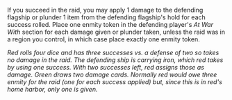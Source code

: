 If you succeed in the raid, you may apply 1 damage to the defending flagship or plunder 1 item from the defending flagship's hold for each success rolled. Place one enmity token in the defending player's *At War With* section for each damage given or plunder taken, unless the raid was in a region you control, in which case place exactly one enmity token.

*Red rolls four dice and has three successes vs. a defense of two so takes no damage in the raid. The defending ship is carrying iron, which red takes by using one success. With two successes left, red assigns those as damage. Green draws two damage cards. Normally red would owe three enmity for the raid (one for each success applied) but, since this is in red's home harbor, only one is given.*
